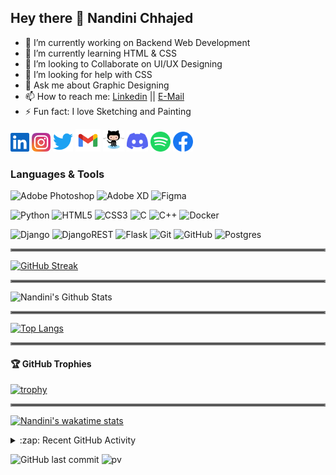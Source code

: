 ## Hey there 👋 Nandini Chhajed
- 🔭 I’m currently working on Backend Web Development
- 🌱 I’m currently learning HTML & CSS
- 👯 I’m looking to Collaborate on UI/UX Designing 
- 🤔 I’m looking for help with CSS 
- 💬 Ask me about Graphic Designing
- 📫 How to reach me: [Linkedin](https://www.linkedin.com/in/nandinichhajed/) || [E-Mail](https://mail.google.com/mail/u/0/#inbox?compose=GTvVlcRwRdsCcfNRNksvvgsGfjQwpPsNQXKXCzXgkMLvNWkbVjTqqslbqpPqfRdphMQSMlGJvGDGf)
- ⚡ Fun fact: I love Sketching and Painting

<p>
   <a href="https://linkedin.com/in/nandinichhajed"><img alt="LinkedIn" height="30" width="30" src="assets/linkedin.svg"></a>
   <a href="https://www.instagram.com/nandinichhajed"><img alt="Instagram" height="30" width="30" src="assets/instagram.svg"></a>
   <a href="https://twitter.com/nandini_chhajed"><img alt="Twitter" height="32" width="32" src="assets/twitter.svg"></a>
   <a href="https://mail.google.com/mail/u/0/#inbox?compose=GTvVlcRwRdsCcfNRNksvvgsGfjQwpPsNQXKXCzXgkMLvNWkbVjTqqslbqpPqfRdphMQSMlGJvGDGf"><img alt="Gmail" height="36" width="40" src="assets/gmail.svg" ></a>
   <a href="https://github.com/nandinichhajed"><img alt="GitHub" height="34" width="34" src="assets/1.svg"></a>
   <a href="https://discord.gg/echwBySK"><img alt="Discord" title="Discord - nandinichhajed#3228" height="34" width="34" src="assets/discord.svg"></a>
   <a href="https://open.spotify.com/user/31hszxd5eiag3q72badxrmc67c3u"><img alt="Spotify" height="32" width="32" src="assets/spotify.svg"></a>
   <a href="https://facebook.com/nandinichhajed08"><img alt="Facebook" height="32" width="32" src="assets/facebook.svg"></a>
<p>

### Languages & Tools
<p>
  <img alt="Adobe Photoshop" src="https://img.shields.io/badge/adobephotoshop-%2331A8FF.svg?style=for-the-badge&logo=adobephotoshop&logoColor=white"/>
  <img alt="Adobe XD" src="https://img.shields.io/badge/adobexd-%23FF26BE.svg?style=for-the-badge&logo=adobexd&logoColor=white"/>
  <img alt="Figma" src="https://img.shields.io/badge/figma-%23F24E1E.svg?style=for-the-badge&logo=figma&logoColor=white"/>
<p>
  
<p>
  <img alt="Python" src="https://img.shields.io/badge/python-%2314354C.svg?style=for-the-badge&logo=python&logoColor=white"/>
  <img alt="HTML5" src="https://img.shields.io/badge/html5-%23E34F26.svg?style=for-the-badge&logo=html5&logoColor=white"/>
  <img alt="CSS3" src="https://img.shields.io/badge/css3-%231572B6.svg?style=for-the-badge&logo=css3&logoColor=white"/>
  <img alt="C" src="https://img.shields.io/badge/c-%2300599C.svg?style=for-the-badge&logo=c&logoColor=white"/>
  <img alt="C++" src="https://img.shields.io/badge/c++-%2300599C.svg?style=for-the-badge&logo=c%2B%2B&logoColor=white"/>
  <img alt="Docker" src="https://img.shields.io/badge/docker-%230db7ed.svg?style=for-the-badge&logo=docker&logoColor=white"/>
<p>

<p>
  <img alt="Django" src="https://img.shields.io/badge/django-%23092E20.svg?style=for-the-badge&logo=django&logoColor=white"/>
  <img alt="DjangoREST" src="https://img.shields.io/badge/DJANGO-REST-ff1709?style=for-the-badge&logo=django&logoColor=white&color=ff1709&labelColor=gray"/>
  <img alt="Flask" src="https://img.shields.io/badge/flask-%23000.svg?style=for-the-badge&logo=flask&logoColor=white"/>
  <img alt="Git" src="https://img.shields.io/badge/git-%23F05033.svg?style=for-the-badge&logo=git&logoColor=white"/>
  <img alt="GitHub" src="https://img.shields.io/badge/github-%23121011.svg?style=for-the-badge&logo=github&logoColor=white"/>
  <img alt="Postgres" src ="https://img.shields.io/badge/postgres-%23316192.svg?style=for-the-badge&logo=postgresql&logoColor=white"/>
<p>
  
<hr style="border:2px solid gray"> </hr>

[![GitHub Streak](http://github-readme-streak-stats.herokuapp.com?user=nandinichhajed&theme=dark)](https://git.io/streak-stats)

<hr style="border:2px solid gray"> </hr>

<img src="https://github-readme-stats.vercel.app/api?username=nandinichhajed&count_private=true&theme=dark&show_icons=true" alt="Nandini's Github Stats" />

<hr style="border:2px solid gray"> </hr>


[![Top Langs](https://github-readme-stats.vercel.app/api/top-langs/?username=nandinichhajed&theme=dark&hide_border=true)](https://github.com/nandinichhajed/github-readme-stats)

<hr style="border:2px solid gray"> </hr>

<h4> 🏆 GitHub Trophies</h4>

[![trophy](https://github-profile-trophy.vercel.app/?username=nandinichhajed&theme=nord&column=7)](https://github.com/ryo-ma/github-profile-trophy)

<hr style="border:2px solid gray"> </hr>

[![Nandini's wakatime stats](https://github-readme-stats.vercel.app/api/wakatime?username=nandinichhajed)](https://github.com/anuraghazra/github-readme-stats)

<details>
  <summary>:zap: Recent GitHub Activity</summary>

<!--START_SECTION:activity-->
1. 💪 Opened PR [#4](https://github.com/bobby-didcoding/resume_app/pull/4) in [bobby-didcoding/resume_app](https://github.com/bobby-didcoding/resume_app)
2. 💪 Opened PR [#72](https://github.com/badjatya/CompetitiveProgramming/pull/72) in [badjatya/CompetitiveProgramming](https://github.com/badjatya/CompetitiveProgramming)
3. 💪 Opened PR [#71](https://github.com/badjatya/CompetitiveProgramming/pull/71) in [badjatya/CompetitiveProgramming](https://github.com/badjatya/CompetitiveProgramming)
4. 💪 Opened PR [#70](https://github.com/badjatya/CompetitiveProgramming/pull/70) in [badjatya/CompetitiveProgramming](https://github.com/badjatya/CompetitiveProgramming)
<!--END_SECTION:activity-->
</details>


![GitHub last commit](https://img.shields.io/github/last-commit/nandinichhajed/nandinichhajed)
![pv](https://pageview.vercel.app/?github_user=nandinichhajed)
